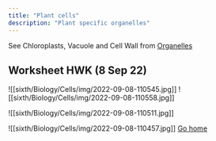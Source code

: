 ```yaml
---
title: "Plant cells"
description: "Plant specific organelles"
---
```


See Chloroplasts, Vacuole and Cell Wall from [Organelles](sixth/Biology/Cells/Organelles)



## Worksheet HWK (8 Sep 22)

![[sixth/Biology/Cells/img/2022-09-08-110545.jpg]]
![[sixth/Biology/Cells/img/2022-09-08-110558.jpg]]

![[sixth/Biology/Cells/img/2022-09-08-110511.jpg]]

![[sixth/Biology/Cells/img/2022-09-08-110457.jpg]]
[Go home](/)